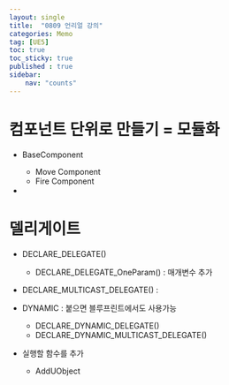 ```yaml
---
layout: single
title:  "0809 언리얼 강의"
categories: Memo
tag: [UE5]
toc: true
toc_sticky: true
published : true
sidebar:
    nav: "counts"
---
```

   
# 컴포넌트 단위로 만들기 = 모듈화
   
* BaseComponent
    * Move Component
    * Fire Component

* 

# 델리게이트

* DECLARE_DELEGATE()
    * DECLARE_DELEGATE_OneParam() : 매개변수 추가

* DECLARE_MULTICAST_DELEGATE() : 

* DYNAMIC : 붙으면 블루프린트에서도 사용가능 
    * DECLARE_DYNAMIC_DELEGATE()
    * DECLARE_DYNAMIC_MULTICAST_DELEGATE()

* 실행할 함수를 추가
    * AddUObject